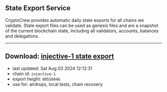 ## State Export Service
CryptoCrew provides automatic daily state exports for all chains we validate. State export files can be used as genesis files and are a snapshot of the current blockchain state, including all validators, accounts, balances and delegations.

---
**Download: [injective-1 state export](https://dl-eu2.ccvalidators.com/SERVICE/injective/injective-1_export_80556046.json)**
---

- last updated: Sat Aug 03 2024 12:12:31
- chain id: `injective-1`
- export height: `80556046`
- use for: airdrops, local tests, chain recovery
